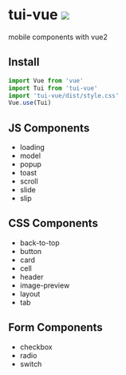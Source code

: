 # tui-vue [<img src="https://img.shields.io/npm/v/tui-vue.svg">](https://www.npmjs.com/package/tui-vue)

mobile components with vue2
## Install

```js
import Vue from 'vue'
import Tui from 'tui-vue'
import 'tui-vue/dist/style.css'
Vue.use(Tui)
```


## JS Components
- loading
- model
- popup
- toast
- scroll
- slide
- slip

## CSS Components
- back-to-top
- button
- card
- cell
- header
- image-preview
- layout
- tab

## Form Components
- checkbox
- radio
- switch
